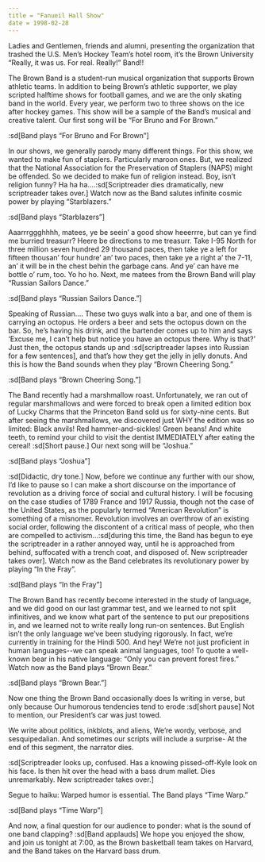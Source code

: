 ```yaml
---
title = "Fanueil Hall Show"
date = 1998-02-28
---
```


Ladies and Gentlemen, friends and alumni, presenting the organization that trashed the U.S. Men’s Hockey Team’s hotel room, it’s the Brown University “Really, it was us. For real. Really!” Band!!

The Brown Band is a student-run musical organization that supports Brown athletic teams. In addition to being Brown’s athletic supporter, we play scripted halftime shows for football games, and we are the only skating band in the world. Every year, we perform two to three shows on the ice after hockey games. This show will be a sample of the Band’s musical and creative talent. Our first song will be “For Bruno and For Brown.”

:sd[Band plays “For Bruno and For Brown”]

In our shows, we generally parody many different things. For this show, we wanted to make fun of staplers. Particularly maroon ones. But, we realized that the National Association for the Preservation of Staplers (NAPS) might be offended. So we decided to make fun of religion instead. Boy, isn’t religion funny? Ha ha ha....:sd[Scriptreader dies dramatically, new scriptreader takes over.] Watch now as the Band salutes infinite cosmic power by playing “Starblazers.”

:sd[Band plays “Starblazers”]

Aaarrrggghhhh, matees, ye be seein’ a good show heeerrre, but can ye find me burried treasurr? Heere be directions to me treasurr. Take I-95 North for three million seven hundred 29 thousand paces, then take ye a left for fifteen thousan’ four hundre’ an’ two paces, then take ye a right a’ the 7-11, an’ it will be in the chest behin the garbage cans. And ye’ can have me bottle o’ rum, too. Yo ho ho. Next, me matees from the Brown Band will play “Russian Sailors Dance.”

:sd[Band plays “Russian Sailors Dance.”]

Speaking of Russian.... These two guys walk into a bar, and one of them is carrying an octopus. He orders a beer and sets the octopus down on the bar. So, he’s having his drink, and the bartender comes up to him and says ‘Excuse me, I can’t help but notice you have an octopus there. Why is that?’ Just then, the octopus stands up and :sd[scriptreader lapses into Russian for a few sentences], and that’s how they get the jelly in jelly donuts. And this is how the Band sounds when they play “Brown Cheering Song.”

:sd[Band plays “Brown Cheering Song.”]

The Band recently had a marshmallow roast. Unfortunately, we ran out of regular marshmallows and were forced to break open a limited edition box of Lucky Charms that the Princeton Band sold us for sixty-nine cents. But after seeing the marshmallows, we discovered just WHY the edition was so limited: Black anvils! Red hammer-and-sickles! Green beans! And white teeth, to remind your child to visit the dentist IMMEDIATELY after eating the cereal! :sd[Short pause.] Our next song will be “Joshua.”

:sd[Band plays “Joshua”]

:sd[Didactic, dry tone.] Now, before we continue any further with our show, I’d like to pause so I can make a short discourse on the importance of revolution as a driving force of social and cultural history. I will be focusing on the case studies of 1789 France and 1917 Russia, though not the case of the United States, as the popularly termed “American Revolution” is something of a misnomer. Revolution involves an overthrow of an existing social order, following the discontent of a critical mass of people, who then are compelled to activism...:sd[during this time, the Band has begun to eye the scriptreader in a rather annoyed way, until he is approached from behind, suffocated with a trench coat, and disposed of. New scriptreader takes over]. Watch now as the Band celebrates its revolutionary power by playing “In the Fray”.

:sd[Band plays “In the Fray”]

The Brown Band has recently become interested in the study of language, and we did good on our last grammar test, and we learned to not split infinitives, and we know what part of the sentence to put our prepositions in, and we learned not to write really long run-on sentences. But English isn’t the only language we’ve been studying rigorously. In fact, we’re currently in training for the Hindi 500. And hey! We’re not just proficient in human languages--we can speak animal languages, too! To quote a well-known bear in his native language: “Only you can prevent forest fires.” Watch now as the Band plays “Brown Bear.”

:sd[Band plays “Brown Bear.”]

Now one thing the Brown Band occasionally does Is writing in verse, but only because Our humorous tendencies tend to erode :sd[short pause] Not to mention, our President’s car was just towed.

We write about politics, inkblots, and aliens, We’re wordy, verbose, and sesquipedalian. And sometimes our scripts will include a surprise- At the end of this segment, the narrator dies.

:sd[Scriptreader looks up, confused. Has a knowing pissed-off-Kyle look on his face. Is then hit over the head with a bass drum mallet. Dies unremarkably. New scriptreader takes over.]

Segue to haiku: Warped humor is essential. The Band plays “Time Warp.”

:sd[Band plays “Time Warp”]

And now, a final question for our audience to ponder: what is the sound of one band clapping? :sd[Band applauds] We hope you enjoyed the show, and join us tonight at 7:00, as the Brown basketball team takes on Harvard, and the Band takes on the Harvard bass drum.
